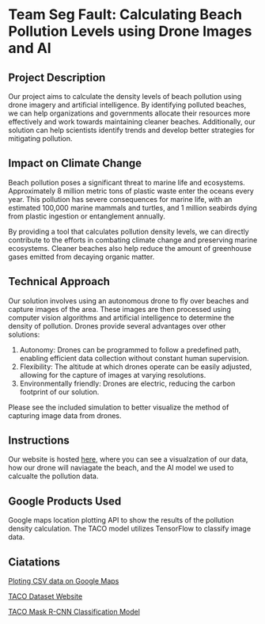 # Team Seg Fault: Calculating Beach Pollution Levels using Drone Images and AI

## Project Description
Our project aims to calculate the density levels of beach pollution using drone imagery and artificial intelligence. By identifying polluted beaches, we can help organizations and governments allocate their resources more effectively and work towards maintaining cleaner beaches. Additionally, our solution can help scientists identify trends and develop better strategies for mitigating pollution.

## Impact on Climate Change
Beach pollution poses a significant threat to marine life and ecosystems. Approximately 8 million metric tons of plastic waste enter the oceans every year. This pollution has severe consequences for marine life, with an estimated 100,000 marine mammals and turtles, and 1 million seabirds dying from plastic ingestion or entanglement annually.

By providing a tool that calculates pollution density levels, we can directly contribute to the efforts in combating climate change and preserving marine ecosystems. Cleaner beaches also help reduce the amount of greenhouse gases emitted from decaying organic matter.

## Technical Approach
Our solution involves using an autonomous drone to fly over beaches and capture images of the area. These images are then processed using computer vision algorithms and artificial intelligence to determine the density of pollution. Drones provide several advantages over other solutions:

1. Autonomy: Drones can be programmed to follow a predefined path, enabling efficient data collection without constant human supervision.
2. Flexibility: The altitude at which drones operate can be easily adjusted, allowing for the capture of images at varying resolutions.
3. Environmentally friendly: Drones are electric, reducing the carbon footprint of our solution.

Please see the included simulation to better visualize the method of capturing image data from drones.

## Instructions

Our website is hosted [here](), where you can see a visualzation of our data, how our drone will naviagate the beach, and the AI model we used to calcualte the pollution data.

## Google Products Used

Google maps location plotting API to show the results of the pollution density calculation.
The TACO model utilizes TensorFlow to classify image data.

## Ciatations

[Ploting CSV data on Google Maps](https://www.google.com/earth/outreach/learn/visualize-your-data-on-a-custom-map-using-google-my-maps/) 

[TACO Dataset Website](http://tacodataset.org/) 

[TACO Mask R-CNN Classification Model](https://github.com/pedropro/TACO) 
